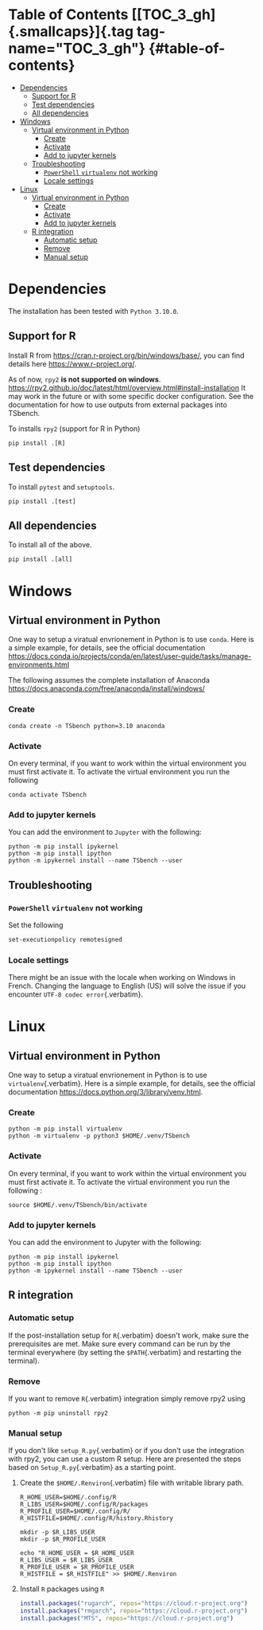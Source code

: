 # Table of Contents [[TOC_3_gh]{.smallcaps}]{.tag tag-name="TOC_3_gh"} {#table-of-contents}

-   [Dependencies](#dependencies)
    -   [Support for R](#support-for-r)
    -   [Test dependencies](#test-dependencies)
    -   [All dependencies](#all-dependencies)
-   [Windows](#windows)
    -   [Virtual environment in Python](#virtual-environment-in-python)
        -   [Create](#create)
        -   [Activate](#activate)
        -   [Add to jupyter kernels](#add-to-jupyter-kernels)
    -   [Troubleshooting](#troubleshooting)
        -   [`PowerShell` `virtualenv` not
            working](#powershell-virtualenv-not-working)
        -   [Locale settings](#locale-settings)
-   [Linux](#linux)
    -   [Virtual environment in
        Python](#virtual-environment-in-python-1)
        -   [Create](#create-1)
        -   [Activate](#activate-1)
        -   [Add to jupyter kernels](#add-to-jupyter-kernels-1)
    -   [R integration](#r-integration)
        -   [Automatic setup](#automatic-setup)
        -   [Remove](#remove)
        -   [Manual setup](#manual-setup)

# Dependencies

The installation has been tested with `Python 3.10.0`.

## Support for R

Install R from <https://cran.r-project.org/bin/windows/base/>, you can
find details here <https://www.r-project.org/>.

As of now, `rpy2` **is not supported on windows**.
<https://rpy2.github.io/doc/latest/html/overview.html#install-installation>
It may work in the future or with some specific docker configuration.
See the documentation for how to use outputs from external packages into
TSbench.

To installs `rpy2` (support for R in Python)

``` shell
pip install .[R]
```

## Test dependencies

To install `pytest` and `setuptools`.

``` shell
pip install .[test]
```

## All dependencies

To install all of the above.

``` shell
pip install .[all]
```

# Windows

## Virtual environment in Python

One way to setup a viratual envrionement in Python is to use `conda`.
Here is a simple example, for details, see the official documentation
<https://docs.conda.io/projects/conda/en/latest/user-guide/tasks/manage-environments.html>

The following assumes the complete installation of Anaconda
<https://docs.anaconda.com/free/anaconda/install/windows/>

### Create

``` shell
conda create -n TSbench python=3.10 anaconda
```

### Activate

On every terminal, if you want to work within the virtual environment
you must first activate it. To activate the virtual environment you run
the following

``` shell
conda activate TSbench
```

### Add to jupyter kernels

You can add the environment to `Jupyter` with the following:

``` shell
python -m pip install ipykernel
python -m pip install ipython
python -m ipykernel install --name TSbench --user
```

## Troubleshooting

### `PowerShell` `virtualenv` not working

Set the following

``` ps
set-executionpolicy remotesigned
```

### Locale settings

There might be an issue with the locale when working on Windows in
French. Changing the language to English (US) will solve the issue if
you encounter `UTF-8 codec error`{.verbatim}.

# Linux

## Virtual environment in Python

One way to setup a viratual envrionement in Python is to use
`virtualenv`{.verbatim}. Here is a simple example, for details, see the
official documentation <https://docs.python.org/3/library/venv.html>.

### Create

``` shell
python -m pip install virtualenv
python -m virtualenv -p python3 $HOME/.venv/TSbench
```

### Activate

On every terminal, if you want to work within the virtual environment
you must first activate it. To activate the virtual environment you run
the following :

``` shell
source $HOME/.venv/TSbench/bin/activate
```

### Add to jupyter kernels

You can add the environment to Jupyter with the following:

``` shell
python -m pip install ipykernel
python -m pip install ipython
python -m ipykernel install --name TSbench --user
```

## R integration

### Automatic setup

If the post-installation setup for `R`{.verbatim} doesn\'t work, make
sure the prerequisites are met. Make sure every command can be run by
the terminal everywhere (by setting the `$PATH`{.verbatim} and
restarting the terminal).

### Remove

If you want to remove `R`{.verbatim} integration simply remove rpy2
using

``` shell
python -m pip uninstall rpy2
```

### Manual setup

If you don\'t like `setup_R.py`{.verbatim} or if you don\'t use the
integration with rpy2, you can use a custom R setup. Here are presented
the steps based on `Setup_R.py`{.verbatim} as a starting point.

1.  Create the `$HOME/.Renviron`{.verbatim} file with writable library
    path.

    ``` shell
    R_HOME_USER=$HOME/.config/R
    R_LIBS_USER=$HOME/.config/R/packages
    R_PROFILE_USER=$HOME/.config/R/
    R_HISTFILE=$HOME/.config/R/history.Rhistory

    mkdir -p $R_LIBS_USER
    mkdir -p $R_PROFILE_USER

    echo "R_HOME_USER = $R_HOME_USER
    R_LIBS_USER = $R_LIBS_USER
    R_PROFILE_USER = $R_PROFILE_USER
    R_HISTFILE = $R_HISTFILE" >> $HOME/.Renviron
    ```

2.  Install `R` packages using `R`

    ``` {.r org-language="R"}
    install.packages("rugarch", repos="https://cloud.r-project.org")
    install.packages("rmgarch", repos="https://cloud.r-project.org")
    install.packages("MTS", repos="https://cloud.r-project.org")
    ```
